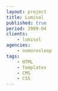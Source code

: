 ```yaml
---
layout: project
title: Lumisol
published: true
period: 2009-04
clients:
    - lumisol
agencies:
    - nomoresleep
tags:
    - HTML
    - Templates
    - CMS
    - CSS
---
```

